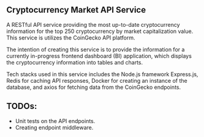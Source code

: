 ## Cryptocurrency Market API Service

A RESTful API service providing the most up-to-date cryptocurrency information for the top 250 cryptocurrency by market capitalization value. This service is
utilizes the CoinGecko API platform.

The intention of creating this service is to provide the information for a currently in-progress frontend dashboard (BI) application, which displays the cryptocurrency information
into tables and charts.

Tech stacks used in this service includes the Node.js framework Express.js, Redis for caching API responses, Docker for creating an instance of the database, and axios for fetching
data from the CoinGecko endpoints.

## TODOs: 
   - Unit tests on the API endpoints.
   - Creating endpoint middleware.